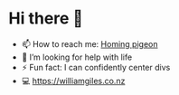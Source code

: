# Hi there 👋

- 📫 How to reach me: [Homing pigeon](https://www.lockheedmartin.com/)
- 🤔 I’m looking for help with life
- ⚡ Fun fact: I can confidently center divs
- 💻 https://williamgiles.co.nz
